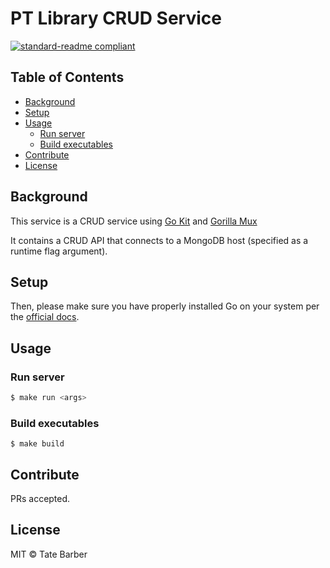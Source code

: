 # PT Library CRUD Service

[![standard-readme compliant](https://img.shields.io/badge/readme%20style-standard-brightgreen.svg)](https://github.com/RichardLitt/standard-readme)

## Table of Contents

- [Background](#background)
- [Setup](#setup)
- [Usage](#usage)
  - [Run server](#run-server)
  - [Build executables](#build-executables)
- [Contribute](#contribute)
- [License](#license)

## Background

This service is a CRUD service using [Go Kit](https://github.com/go-kit/kit) and [Gorilla Mux](https://github.com/gorilla/mux)

It contains a CRUD API that connects to a MongoDB host (specified as a runtime flag argument).

## Setup

Then, please make sure you have properly installed Go on your system per the [official docs](https://golang.org/doc/install).

## Usage

### Run server

```sh
$ make run <args>
```

### Build executables

```
$ make build
```

## Contribute

PRs accepted.

## License

MIT © Tate Barber